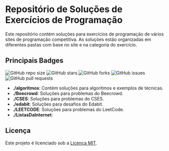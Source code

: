 # Repositório de Soluções de Exercícios de Programação

Este repositório contém soluções para exercícios de programação de vários sites de programação competitiva. As soluções estão organizadas em diferentes pastas com base no site e na categoria do exercício.
## Principais Badges

![GitHub repo size](https://img.shields.io/github/repo-size/LuisFcarmo/Exercicios-resolvidos)
![GitHub stars](https://img.shields.io/github/stars/LuisFcarmo/Exercicios-resolvidos?style=social)
![GitHub forks](https://img.shields.io/github/forks/LuisFcarmo/Exercicios-resolvidos)
![GitHub issues](https://img.shields.io/github/issues/LuisFcarmo/Exercicios-resolvidos)
![GitHub pull requests](https://img.shields.io/github/issues-pr/LuisFcarmo/Exercicios-resolvidos)


- **./algoritmos**: Contém soluções para algoritmos e exemplos de técnicas.
- **./Beecrowd**: Soluções para problemas do Beecrowd.
- **./CSES**: Soluções para problemas do CSES.
- **./edabit**: Soluções para desafios do Edabit.
- **./LEETCODE**: Soluções para problemas do LeetCode.
- **./ListasDaInternet**:

## Licença

Este projeto é licenciado sob a [Licença MIT](LICENSE).
